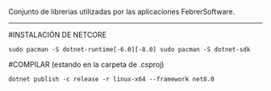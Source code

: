 Conjunto de librerias utilizadas por las aplicaciones FebrerSoftware.


----------------------------------------------------------------------------
#INSTALACIÓN DE NETCORE

    sudo pacman -S dotnet-runtime[-6.0][-8.0] sudo pacman -S dotnet-sdk

#COMPILAR (estando en la carpeta de .csproj)

    dotnet publish -c release -r linux-x64 --framework net8.0
